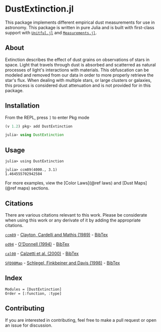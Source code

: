 # DustExtinction.jl

This package implements different empirical dust measurements for use in astronomy. This package is written in pure Julia and is built with first-class support with [`Unitful.jl`](https://github.com/painterqubits/unitful.jl) and [`Measurements.jl`](https://github.com/juliaphysics/measurements.jl).

## About
Extinction describes the effect of dust grains on observations of stars in space. Light that travels through dust is absorbed and scatterred as natural processes of light's interactions with materials. This obfuscation can be modeled and removed from our data in order to more properly retrieve the star's flux. When dealing with multiple stars, or large clusters or galaxies, this process is considered dust attenuation and is not provided for in this package.

## Installation

From the REPL, press `]` to enter Pkg mode

```julia
(v 1.2) pkg> add DustExtinction

julia> using DustExtinction
```

## Usage

```jldoctest
julia> using DustExtinction

julia> ccm89(4000., 3.1)
1.464555702942584

```

For more examples, view the [Color Laws](@ref laws) and [Dust Maps](@ref maps) sections.

## Citations

There are various citations relevant to this work. Please be considerate when using this work or any derivate of it by adding the appropriate citations.

[`ccm89`](@ref) - 
[Clayton, Cardelli and Mathis (1989)](https://ui.adsabs.harvard.edu/abs/1989ApJ...345..245C/abstract) - [BibTex](assets/ccm89.bib)

[`od94`](@ref) - [O'Donnell (1994)](https://ui.adsabs.harvard.edu/abs/1994ApJ...422..158O/abstract) - [BibTex](assets/od94.bib)

[`cal00`](@ref) - [Calzetti et al. (2000)](https://ui.adsabs.harvard.edu/abs/2000ApJ...533..682C/abstract) - [BibTex](assets/cal00.bib)

[`SFD98Map`](@ref) - [Schlegel, Finkbeiner and Davis (1998)](https://ui.adsabs.harvard.edu/abs/1998ApJ...500..525S/abstract) - [BibTex](assets/sfd98.bib)

## Index

```@index
Modules = [DustExtinction]
Order = [:function, :type]
```

## Contributing

If you are interested in contributing, feel free to make a pull request or open an issue for discussion.
